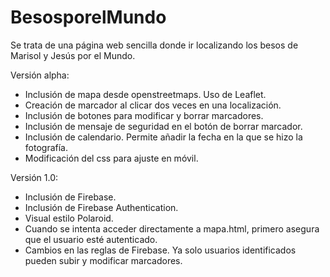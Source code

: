 # BesosporelMundo
Se trata de una página web sencilla donde ir localizando los besos de Marisol y Jesús por el Mundo.


Versión alpha:
- Inclusión de mapa desde openstreetmaps. Uso de Leaflet.
- Creación de marcador al clicar dos veces en una localización.
- Inclusión de botones para modificar y borrar marcadores.
- Inclusión de mensaje de seguridad en el botón de borrar marcador.
- Inclusión de calendario. Permite añadir la fecha en la que se hizo la fotografía.
- Modificación del css para ajuste en móvil.
>
>
>
Versión 1.0:
- Inclusión de Firebase.
- Inclusión de Firebase Authentication.
- Visual estilo Polaroid.
- Cuando se intenta acceder directamente a mapa.html, primero asegura que el usuario esté autenticado.
- Cambios en las reglas de Firebase. Ya solo usuarios identificados pueden subir y modificar marcadores.